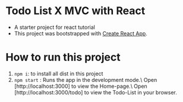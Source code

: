 

# Todo List X MVC with React

- A starter project for react tutorial
- This project was bootstrapped with [Create React App](https://github.com/facebook/create-react-app).

# How to run this project
1. `npm i`: to install all dist in this project
2. `npm start` : Runs the app in the development mode.\ 
    Open [http://localhost:3000] to view the Home-page.\ 
    Open [http://localhost:3000/todo] to view the Todo-List in your browser.
